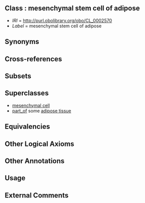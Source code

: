
## Class : mesenchymal stem cell of adipose

 * *IRI* = http://purl.obolibrary.org/obo/CL_0002570
 * *Label* = mesenchymal stem cell of adipose

## Synonyms


## Cross-references


## Subsets


## Superclasses

 * [mesenchymal cell](../../CL/34/CL_0000134.md)
 * [part_of](../../BFO/50/BFO_0000050.md) some [adipose tissue](../../UBERON/13/UBERON_0001013.md)

## Equivalencies


## Other Logical Axioms


## Other Annotations


## Usage


## External Comments

